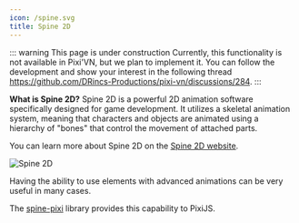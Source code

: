 ```yaml
---
icon: /spine.svg
title: Spine 2D
---
```


::: warning This page is under construction
Currently, this functionality is not available in Pixi'VN, but we plan to implement it. You can follow the development and show your interest in the following thread <https://github.com/DRincs-Productions/pixi-vn/discussions/284>.
:::

**What is Spine 2D?** Spine 2D is a powerful 2D animation software specifically designed for game development. It utilizes a skeletal animation system, meaning that characters and objects are animated using a hierarchy of "bones" that control the movement of attached parts.

You can learn more about Spine 2D on the [Spine 2D website](https://it.esotericsoftware.com/).

![Spine 2D](https://mir-s3-cdn-cf.behance.net/project_modules/max_1200/de2430104264375.5f5f7f7bc8f90.gif)

Having the ability to use elements with advanced animations can be very useful in many cases.

The [spine-pixi](https://it.esotericsoftware.com/spine-pixi) library provides this capability to PixiJS.
